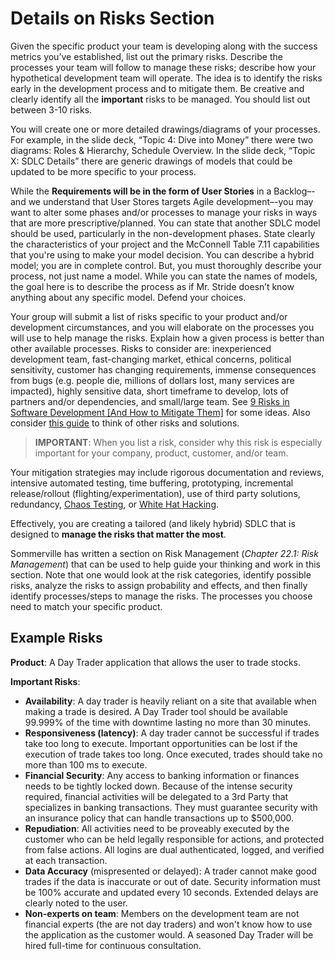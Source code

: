 # Details on Risks Section
Given the specific product your team is developing along with the success metrics you’ve established, list out the primary risks.  Describe the processes your team will follow to manage these risks; describe how your hypothetical development team will operate. The idea is to identify the risks early in the development process and to mitigate them. Be creative and clearly identify all the **important** risks to be managed. You should list out between 3-10 risks.  

You will create one or more detailed drawings/diagrams of your processes. For example, in the slide deck, “Topic 4: Dive into Money” there were two diagrams: Roles & Hierarchy, Schedule Overview. In the slide deck, “Topic X: SDLC Details” there are generic drawings of models that could be updated to be more specific to your process.   

While the **Requirements will be in the form of User Stories** in a Backlog–-and we understand that User Stores targets Agile development–-you may want to alter some phases and/or processes to manage your risks in ways that are more prescriptive/planned. You can state that another SDLC model should be used, particularly in the non-development phases. State clearly the characteristics of your project and the McConnell Table 7.11 capabilities that you're using to make your model decision. You can describe a hybrid model; you are in complete control. But, you must thoroughly describe your process, not just name a model. While you can state the names of models, the goal here is to describe the process as if Mr. Stride doesn’t know anything about any specific model. Defend your choices. 

Your group will submit a list of risks specific to your product and/or development circumstances, and you will elaborate on the processes you will use to help manage the risks. Explain how a given process is better than other available processes. Risks to consider are: inexperienced development team, fast-changing market, ethical concerns, political sensitivity, customer has changing requirements, immense consequences from bugs (e.g. people die, millions of dollars lost, many services are impacted), highly sensitive data, short timeframe to develop, lots of partners and/or dependencies, and small/large team. See [9 Risks in Software Development [And How to Mitigate Them]](https://clockwise.software/blog/software-development-risks/) for some ideas. Also consider [this guide](https://rikkeisoft.com/blog/software-development-risks/) to think of other risks and solutions. 

> **IMPORTANT**: When you list a risk, consider why this risk is especially important for your company, product, customer, and/or team.  

Your mitigation strategies may include rigorous documentation and reviews, intensive automated testing, time buffering, prototyping, incremental release/rollout (flighting/experimentation), use of third party solutions, redundancy, [Chaos Testing](https://en.wikipedia.org/wiki/Chaos_engineering), or [White Hat Hacking](https://en.wikipedia.org/wiki/White_hat_%28computer_security%29).  

Effectively, you are creating a tailored (and likely hybrid) SDLC that is designed to **manage the risks that matter the most**.

Sommerville has written a section on Risk Management (*Chapter 22.1: Risk Management*) that can be used to help guide your thinking and work in this section. Note that one would look at the risk categories, identify possible risks, analyze the risks to assign probability and effects, and then finally identify processes/steps to manage the risks. The processes you choose need to match your specific product. 

## Example Risks
**Product**: A Day Trader application that allows the user to trade stocks.  

**Important Risks**:  
* **Availability**: A day trader is heavily reliant on a site that available when making a trade is desired.  A Day Trader tool should be available 99.999% of the time with downtime lasting no more than 30 minutes.     
* **Responsiveness (latency)**: A day trader cannot be successful if trades take too long to execute. Important opportunities can be lost if the execution of trade takes too long. Once executed, trades should take no more than 100 ms to execute.   
* **Financial Security**: Any access to banking information or finances needs to be tightly locked down. Because of the intense security required, financial activities will be delegated to a 3rd Party that specializes in banking transactions. They must guarantee security with an insurance policy that can handle transactions up to $500,000.  
* **Repudiation**: All activities need to be proveably executed by the customer who can be held legally responsible for actions, and protected from false actions. All logins are dual authenticated, logged, and verified at each transaction.   
* **Data Accuracy** (mispresented or delayed): A trader cannot make good trades if the data is inaccurate or out of date. Security information must be 100% accurate and updated every 10 seconds. Extended delays are clearly noted to the user. 
* **Non-experts on team**: Members on the development team are not financial experts (the are not day traders) and won't know how to use the application as the customer would. A seasoned Day Trader will be hired full-time for continuous consultation.  

